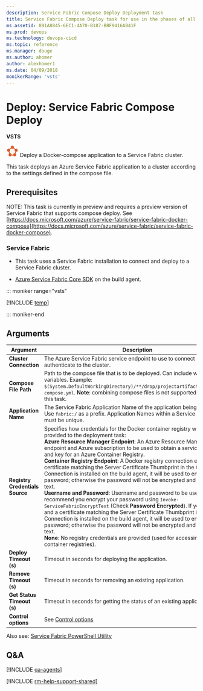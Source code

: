 ```yaml
---
description: Service Fabric Compose Deploy Deployment task
title: Service Fabric Compose Deploy task for use in the phases of all of your build and release definitions in Microsoft VSTS and TFS
ms.assetid: 891A8845-6EC1-4A70-B187-BBF9416AB41F
ms.prod: devops
ms.technology: devops-cicd
ms.topic: reference
ms.manager: douge
ms.author: ahomer
author: alexhomer1
ms.date: 04/09/2018
monikerRange: 'vsts'
---
```


# Deploy: Service Fabric Compose Deploy

**VSTS**

![icon](_img/azure-service-fabric.png) Deploy a Docker-compose application to a Service Fabric cluster.

This task deploys an Azure Service Fabric application to a cluster according to the settings defined in the compose file.

## Prerequisites

NOTE: This task is currently in preview and requires a preview version of Service Fabric that supports compose deploy. 
See [https://docs.microsoft.com/azure/service-fabric/service-fabric-docker-compose](https://docs.microsoft.com/azure/service-fabric/service-fabric-docker-compose).

### Service Fabric

* This task uses a Service Fabric installation to connect and deploy to a Service Fabric cluster.  

* [Azure Service Fabric Core SDK](http://www.microsoft.com/web/handlers/webpi.ashx?command=getinstallerredirect&appid=MicrosoftAzure-ServiceFabric-CoreSDK) on the build agent.

::: moniker range="vsts"

[!INCLUDE [temp](../_shared/yaml/ServiceFabricComposeDeploy.0.md)]

::: moniker-end

## Arguments

| Argument | Description |
| -------- | ----------- |
| **Cluster Connection** | The Azure Service Fabric service endpoint to use to connect and authenticate to the cluster. |
| **Compose File Path** | Path to the compose file that is to be deployed. Can include wildcards and variables. Example: `$(System.DefaultWorkingDirectory)/**/drop/projectartifacts/**/docker-compose.yml`. **Note**: combining compose files is not supported as part of this task. |
| **Application Name** | The Service Fabric Application Name of the application being deployed. Use `fabric:/` as a prefix. Application Names within a Service Fabric cluster must be unique. |
| **Registry Credentials Source** | Specifies how credentials for the Docker container registry will be provided to the deployment task:<br />**Azure Resource Manager Endpoint**: An Azure Resource Manager service endpoint and Azure subscription to be used to obtain a service principal ID and key for an Azure Container Registry.<br />**Container Registry Endpoint**: A Docker registry connection endpoint. If a certificate matching the Server Certificate Thumbprint in the Cluster Connection is installed on the build agent, it will be used to encrypt the password; otherwise the password will not be encrypted and sent in clear text.<br />**Username and Password**: Username and password to be used. We recommend you encrypt your password using `Invoke-ServiceFabricEncryptText` (Check **Password Encrypted**). If you do not, and a certificate matching the Server Certificate Thumbprint in the Cluster Connection is installed on the build agent, it will be used to encrypt the password; otherwise the password will not be encrypted and sent in clear text.<br />**None**: No registry credentials are provided (used for accessing public container registries). |
| **Deploy Timeout (s)** | Timeout in seconds for deploying the application. |
| **Remove Timeout (s)** | Timeout in seconds for removing an existing application. |
| **Get Status Timeout (s)** | Timeout in seconds for getting the status of an existing application. |
| **Control options** | See [Control options](../../process/tasks.md#controloptions) |

Also see: [Service Fabric PowerShell Utility ](../utility/service-fabric-powershell.md)

## Q&A
<!-- BEGINSECTION class="md-qanda" -->

[!INCLUDE [qa-agents](../../_shared/qa-agents.md)]

<!-- ENDSECTION -->

[!INCLUDE [rm-help-support-shared](../../_shared/rm-help-support-shared.md)]
